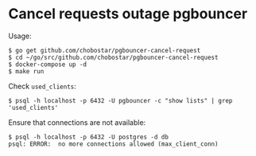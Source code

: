 Cancel requests outage pgbouncer
================================

Usage:
```
$ go get github.com/chobostar/pgbouncer-cancel-request
$ cd ~/go/src/github.com/chobostar/pgbouncer-cancel-request
$ docker-compose up -d
$ make run
```

Check `used_clients`:
```
$ psql -h localhost -p 6432 -U pgbouncer -c "show lists" | grep 'used_clients'
```

Ensure that connections are not available:
```
$ psql -h localhost -p 6432 -U postgres -d db
psql: ERROR:  no more connections allowed (max_client_conn)
```

